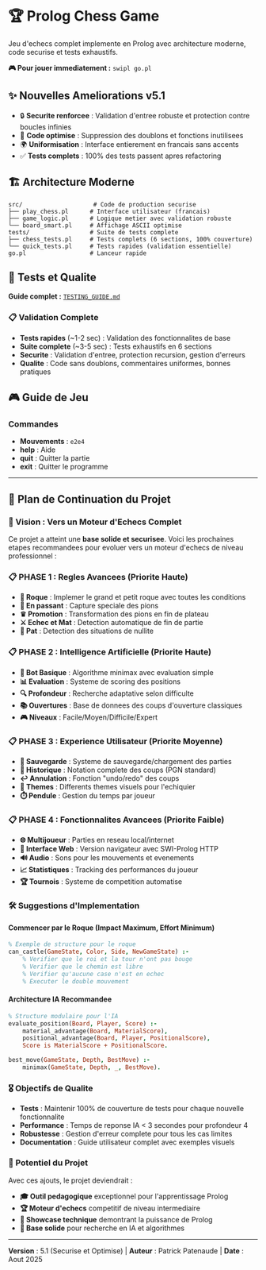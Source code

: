 # 🏆 Prolog Chess Game

Jeu d'echecs complet implemente en Prolog avec architecture moderne, code securise et tests exhaustifs.

**🎮 Pour jouer immediatement :** `swipl go.pl`

## ✨ **Nouvelles Ameliorations v5.1**
- 🔒 **Securite renforcee** : Validation d'entree robuste et protection contre boucles infinies
- 🧹 **Code optimise** : Suppression des doublons et fonctions inutilisees  
- 🌍 **Uniformisation** : Interface entierement en francais sans accents
- ✅ **Tests complets** : 100% des tests passent apres refactoring

## 🏗️ **Architecture Moderne**

```
src/                    # Code de production securise
├── play_chess.pl      # Interface utilisateur (francais)
├── game_logic.pl      # Logique metier avec validation robuste
└── board_smart.pl     # Affichage ASCII optimise
tests/                 # Suite de tests complete
├── chess_tests.pl     # Tests complets (6 sections, 100% couverture)
└── quick_tests.pl     # Tests rapides (validation essentielle)
go.pl                  # Lanceur rapide
```

## 🧪 **Tests et Qualite**

**Guide complet :** [`TESTING_GUIDE.md`](TESTING_GUIDE.md)

### **📋 Validation Complete**

- **Tests rapides** (~1-2 sec) : Validation des fonctionnalites de base
- **Suite complete** (~3-5 sec) : Tests exhaustifs en 6 sections
- **Securite** : Validation d'entree, protection recursion, gestion d'erreurs
- **Qualite** : Code sans doublons, commentaires uniformes, bonnes pratiques

## 🎮 **Guide de Jeu**

### **Commandes**
- **Mouvements** : `e2e4` 
- **help** : Aide
- **quit** : Quitter la partie
- **exit** : Quitter le programme

---

## 🚀 **Plan de Continuation du Projet**

### **🎯 Vision : Vers un Moteur d'Echecs Complet**

Ce projet a atteint une **base solide et securisee**. Voici les prochaines etapes recommandees pour evoluer vers un moteur d'echecs de niveau professionnel :

### **📋 PHASE 1 : Regles Avancees (Priorite Haute)**
- **🏰 Roque** : Implemer le grand et petit roque avec toutes les conditions
- **👑 En passant** : Capture speciale des pions 
- **♛ Promotion** : Transformation des pions en fin de plateau
- **⚔️ Echec et Mat** : Detection automatique de fin de partie
- **🔄 Pat** : Detection des situations de nullite

### **📋 PHASE 2 : Intelligence Artificielle (Priorite Haute)**  
- **🤖 Bot Basique** : Algorithme minimax avec evaluation simple
- **📊 Evaluation** : Systeme de scoring des positions
- **🔍 Profondeur** : Recherche adaptative selon difficulte
- **📚 Ouvertures** : Base de donnees des coups d'ouverture classiques
- **🎮 Niveaux** : Facile/Moyen/Difficile/Expert

### **📋 PHASE 3 : Experience Utilisateur (Priorite Moyenne)**
- **💾 Sauvegarde** : Systeme de sauvegarde/chargement des parties
- **📖 Historique** : Notation complete des coups (PGN standard)
- **↩️ Annulation** : Fonction "undo/redo" des coups
- **🎨 Themes** : Differents themes visuels pour l'echiquier
- **⏱️ Pendule** : Gestion du temps par joueur

### **📋 PHASE 4 : Fonctionnalites Avancees (Priorite Faible)**
- **🌐 Multijoueur** : Parties en reseau local/internet
- **📱 Interface Web** : Version navigateur avec SWI-Prolog HTTP
- **🔊 Audio** : Sons pour les mouvements et evenements
- **📈 Statistiques** : Tracking des performances du joueur
- **🏆 Tournois** : Systeme de competition automatise

### **🛠️ Suggestions d'Implementation**

#### **Commencer par le Roque (Impact Maximum, Effort Minimum)**
```prolog
% Exemple de structure pour le roque
can_castle(GameState, Color, Side, NewGameState) :-
    % Verifier que le roi et la tour n'ont pas bouge
    % Verifier que le chemin est libre
    % Verifier qu'aucune case n'est en echec
    % Executer le double mouvement
```

#### **Architecture IA Recommandee**
```prolog
% Structure modulaire pour l'IA
evaluate_position(Board, Player, Score) :-
    material_advantage(Board, MaterialScore),
    positional_advantage(Board, Player, PositionalScore),
    Score is MaterialScore + PositionalScore.

best_move(GameState, Depth, BestMove) :-
    minimax(GameState, Depth, _, BestMove).
```

### **🎖️ Objectifs de Qualite**
- **Tests** : Maintenir 100% de couverture de tests pour chaque nouvelle fonctionnalite
- **Performance** : Temps de reponse IA < 3 secondes pour profondeur 4
- **Robustesse** : Gestion d'erreur complete pour tous les cas limites
- **Documentation** : Guide utilisateur complet avec exemples visuels

### **🌟 Potentiel du Projet**
Avec ces ajouts, le projet deviendrait :
- **🎓 Outil pedagogique** exceptionnel pour l'apprentissage Prolog
- **🏆 Moteur d'echecs** competitif de niveau intermediaire  
- **💼 Showcase technique** demontrant la puissance de Prolog
- **🚀 Base solide** pour recherche en IA et algorithmes

---

**Version** : 5.1 (Securise et Optimise) | **Auteur** : Patrick Patenaude | **Date** : Aout 2025
